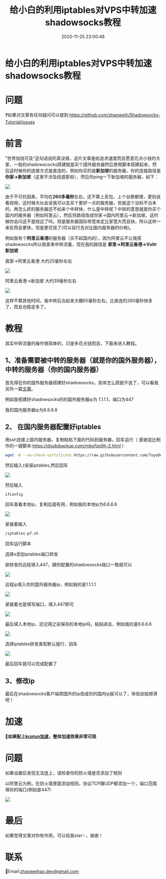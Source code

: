 ﻿---
title: '给小白的利用iptables对VPS中转加速shadowsocks教程'
date: 2020-11-25 23:00:48
tags: [shadowsocks,iptables]
categories: shadowsocks
---
# 给小白的利用iptables对VPS中转加速shadowsocks教程

# 问题

❓如果对文章有任何疑问可以提到:https://github.com/zhaoweih/Shadowsocks-Tutorial/issues

# 前言

  ”世界加钱可及“这句话说的真没错，这片文章是给追求速度而且愿意花点小钱的大家，一般的shadowscocks搭建就是买个国外服务器然后使用脚本搭建起来，然后这时候你的连接方式是直连的，例如你买的是**新加坡**的服务器，你的连接路径是**你家->新加坡**（这里不涉及绕道那些），然后你ping一下新加坡的服务器，如下：

![](/images/transit/3.png)

由于不可抗因素，平均在**260多毫秒**左右，还不算上丢包，上个谷歌都慢，更别说看视频，这时候大伙会说我可以去买个更好一点的服务器，但是这个治标不治本的，再怎么好的服务器还不如来个中转快，什么是中转呢？中转的意思就是你买个国内的服务器（例如阿里云），然后将路径改成你家->国内阿里云->新加坡，这时候你会问这不是绕远了吗，但是服务器国际带宽肯定比家宽大而且快，所以这样一来反而会更快，但是更花钱了(可以自行去对比国内服务器的价格)。

例如我有个**阿里云香港**的服务器（买不起国内的），因为阿里云不让我搭shadowsocks所以我拿来中转流量，现在我的路径是 **家里->阿里云香港->Vultr新加坡**

我家->阿里云香港 大约25毫秒左右

![](/images/transit/1.png)

阿里云香港->新加坡 大约39毫秒左右

![](/images/transit/2.png)

这样不算其他时间，我中转后合起来大概65毫秒左右，比直连的260毫秒快多了，而且也稳定多了。



# 教程

  其实中转流量的操作很简单的，只是多花点钱而且，下面来进入教程。

## 1、准备需要被中转的服务器（就是你的国外服务器）， 中转的服务器（你的国内服务器）

首先得在你的国外服务器搭建好shadowsocks，具体怎么搭就不说了，可以看我另外一篇[文章](/README.md)。

例如我搭建好shadowsocks的的国外服务器ip为 1.1.1.1，端口为447

我的国内服务器ip为8.8.8.8

## 2、 在国内服务器配置好iptables

用ssh连接上国内服务器，复制粘贴下面的代码到服务器，回车运行（  感谢逗比制作的一键脚本:https://doubibackup.com/mbofzp9h-2.html  )

```bash
wget -N --no-check-certificate https://raw.githubusercontent.com/ToyoDAdoubiBackup/doubi/master/iptables-pf.sh && chmod +x iptables-pf.sh && bash iptables-pf.sh
```

然后输入`1`安装iptables,然后回车

![](/images/transit/4.png)

然后输入 

```
ifconfig
```

回车查看本地ip，复制后面有用，例如我的本地ip为6.6.6.6

![](/images/transit/5.png)



紧接着输入

```bash
/iptables-pf.sh
```

回车运行脚本

选择`4`添加iptables端口转发

欲转发的远程填入447，跟你配置的shadowsocks端口一致就可以

![](/images/transit/6.png)

远程ip填入你的国外服务器ip，例如我的是1.1.1.1

![](/images/transit/7.png)

紧接着也是填写端口，填入447即可

![](/images/transit/8.png)

最后填入本地ip，还记得之前保存的本地ip吗，粘贴进去，例如我的是6.6.6.6

![](/images/transit/9.png)

选择iptables转发类型默认就行，回车

![](/images/transit/10.png)

最后回车就可以完成配置了

## 3、修改ip

最后在shadowsocks客户端把国外的ip改成你的国内ip就可以了，体验丝般顺滑吧！

# 加速

🚀**如果配上[kcptun加速](/kcptun_shadowsocks_tutorial.md)，整体加速效果非常可观**

# 问题

如果设置后发现无法连上，请检查你的防火墙是否添加了规则

以阿里云为例，在防火墙里面添加规则，协议TCP跟UDP都添加一个，端口范围填你的端口(例如是447)



![](/images/transit/aliyun.png)

# 最后

如果觉得文章对你有作用，可以给我star✨，谢谢！



# 联系

📮Email:zhaoweihao.dev@gmail.com
